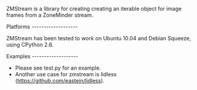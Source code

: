 ZMStream is a library for creating creating an iterable object for image
frames from a ZoneMinder stream.

<A name="toc2-4" title="Platforms" />
Platforms
-------------------

ZMStream has been tested to work on Ubuntu 10.04 and Debian Squeeze, using CPython 2.6.

<A name="toc2-10" title="Examples" />
Examples
-------------------

* Please see test.py for an example.
* Another use case for zmstream is lidless (https://github.com/eastein/lidless).
